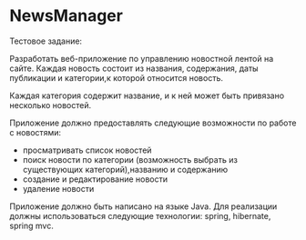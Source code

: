 # NewsManager

Тестовое задание:

Разработать веб-приложение по управлению новостной лентой на сайте. 
Каждая новость состоит из названия, содержания, даты публикации и категории,к которой относится новость. 

Каждая категория содержит название, и к ней может быть привязано несколько новостей. 

Приложение должно предоставлять следующие возможности по работе с новостями: 
- просматривать список новостей
- поиск новости по категории (возможность выбрать из существующих категорий),названию и содержанию 
- создание и редактирование новости
- удаление новости 

Приложение должно быть написано на языке Java. Для реализации должны использоваться следующие технологии: spring, hibernate, spring mvc. 
